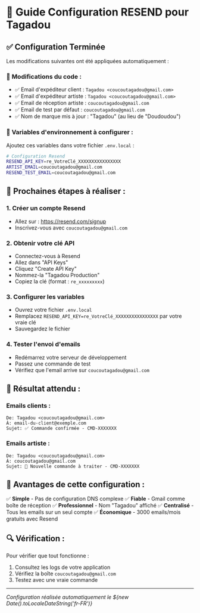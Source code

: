 # 📧 Guide Configuration RESEND pour Tagadou

## ✅ Configuration Terminée

Les modifications suivantes ont été appliquées automatiquement :

### 📝 **Modifications du code :**
- ✅ Email d'expéditeur client : `Tagadou <coucoutagadou@gmail.com>`
- ✅ Email d'expéditeur artiste : `Tagadou <coucoutagadou@gmail.com>`
- ✅ Email de réception artiste : `coucoutagadou@gmail.com`
- ✅ Email de test par défaut : `coucoutagadou@gmail.com`
- ✅ Nom de marque mis à jour : "Tagadou" (au lieu de "Doudoudou")

### 🔧 **Variables d'environnement à configurer :**

Ajoutez ces variables dans votre fichier `.env.local` :

```bash
# Configuration Resend
RESEND_API_KEY=re_VotreClé_XXXXXXXXXXXXXXXX
ARTIST_EMAIL=coucoutagadou@gmail.com
RESEND_TEST_EMAIL=coucoutagadou@gmail.com
```

## 🚀 **Prochaines étapes à réaliser :**

### 1. **Créer un compte Resend**
- Allez sur : https://resend.com/signup
- Inscrivez-vous avec `coucoutagadou@gmail.com`

### 2. **Obtenir votre clé API**
- Connectez-vous à Resend
- Allez dans "API Keys" 
- Cliquez "Create API Key"
- Nommez-la "Tagadou Production"
- Copiez la clé (format : `re_xxxxxxxxx`)

### 3. **Configurer les variables**
- Ouvrez votre fichier `.env.local`
- Remplacez `RESEND_API_KEY=re_VotreClé_XXXXXXXXXXXXXXXX` par votre vraie clé
- Sauvegardez le fichier

### 4. **Tester l'envoi d'emails**
- Redémarrez votre serveur de développement
- Passez une commande de test
- Vérifiez que l'email arrive sur `coucoutagadou@gmail.com`

## 📧 **Résultat attendu :**

### **Emails clients :**
```
De: Tagadou <coucoutagadou@gmail.com>
À: email-du-client@exemple.com
Sujet: ✅ Commande confirmée - CMD-XXXXXXX
```

### **Emails artiste :**
```
De: Tagadou <coucoutagadou@gmail.com>
À: coucoutagadou@gmail.com
Sujet: 🎨 Nouvelle commande à traiter - CMD-XXXXXXX
```

## 🎯 **Avantages de cette configuration :**

✅ **Simple** - Pas de configuration DNS complexe
✅ **Fiable** - Gmail comme boîte de réception
✅ **Professionnel** - Nom "Tagadou" affiché
✅ **Centralisé** - Tous les emails sur un seul compte
✅ **Économique** - 3000 emails/mois gratuits avec Resend

## 🔍 **Vérification :**

Pour vérifier que tout fonctionne :
1. Consultez les logs de votre application
2. Vérifiez la boîte `coucoutagadou@gmail.com`
3. Testez avec une vraie commande

---

*Configuration réalisée automatiquement le ${new Date().toLocaleDateString('fr-FR')}*

